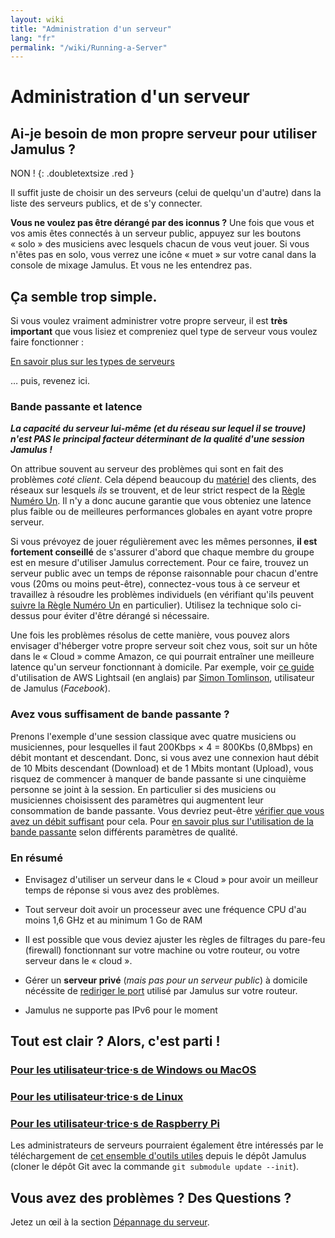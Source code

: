 ```yaml
---
layout: wiki
title: "Administration d'un serveur"
lang: "fr"
permalink: "/wiki/Running-a-Server"
---
```


# Administration d'un serveur

## Ai-je besoin de mon propre serveur pour utiliser Jamulus ?

NON !
{: .doubletextsize .red }


Il suffit juste de choisir un des serveurs (celui de quelqu'un d'autre) dans la liste des serveurs publics, et de s'y connecter.

**Vous ne voulez pas être dérangé par des iconnus ?** Une fois que vous et vos amis êtes connectés à un serveur public, appuyez sur les boutons « solo » des musiciens avec lesquels chacun de vous veut jouer. Si vous n'êtes pas en solo, vous verrez une icône « muet » sur votre canal dans la console de mixage Jamulus. Et vous ne les entendrez pas.

## Ça semble trop simple.

Si vous voulez vraiment administrer votre propre serveur, il est **très important** que vous lisiez et compreniez quel type de serveur vous voulez faire fonctionner :

<div class="fx-row fx-row-start-xs button-container">
  <a href="Choosing-a-Server-Type" class="button fx-col-100-xs" target="_blank" rel="noopener noreferrer">En savoir plus sur les types de serveurs</a>
</div>

… puis, revenez ici.

### Bande passante et latence

**_La capacité du serveur lui-même (et du réseau sur lequel il se trouve) n'est PAS le principal facteur déterminant de la qualité d'une session Jamulus !_**

On attribue souvent au serveur des problèmes qui sont en fait des problèmes _coté client_. Cela dépend beaucoup du [matériel](Hardware-Setup) des clients, des réseaux sur lesquels _ils_ se trouvent, et de leur strict respect de la [Règle Numéro Un](Getting-Started#vous-avez-des-problèmes--vous-narrivez-pas-à-être-en-rythme-). Il n'y a donc aucune garantie que vous obteniez une latence plus faible ou de meilleures performances globales en ayant votre propre serveur.

Si vous prévoyez de jouer régulièrement avec les mêmes personnes, **il est fortement conseillé** de s'assurer d'abord que chaque membre du groupe est en mesure d'utiliser Jamulus correctement. Pour ce faire, trouvez un serveur public avec un temps de réponse raisonnable pour chacun d'entre vous (20ms ou moins peut-être), connectez-vous tous à ce serveur et travaillez à résoudre les problèmes individuels (en vérifiant qu'ils peuvent [suivre la Règle Numéro Un](Getting-Started#vous-avez-des-problèmes--vous-narrivez-pas-à-être-en-rythme-) en particulier). Utilisez la technique solo ci-dessus pour éviter d'être dérangé si nécessaire.

Une fois les problèmes résolus de cette manière, vous pouvez alors envisager d'héberger votre propre serveur soit chez vous, soit sur un hôte dans le « Cloud » comme Amazon, ce qui pourrait entraîner une meilleure latence qu'un serveur fonctionnant à domicile. Par exemple, voir [ce guide](https://www.facebook.com/notes/jamulus-online-musicianssingers-jamming/howto-idiots-guide-to-installing-jamulus-server-on-amazon-aws-lightsail-ubuntu-i/507719749802976/) d'utilisation de AWS Lightsail (en anglais) par [Simon Tomlinson](https://www.facebook.com/simon.james.tomlinson?eid=ARBQoY3KcZAtS3pGdLJuqvQTeRSOo4gHdQZT7nNzOt1oPMGgZ4_3GERe-rOyH5PxsSHVYYXjWwcqd71a), utilisateur de Jamulus (_Facebook_).

### Avez vous suffisament de bande passante ?

Prenons l'exemple d'une session classique avec quatre musiciens ou musiciennes, pour lesquelles il faut 200Kbps × 4 = 800Kbs (0,8Mbps) en débit montant et descendant. Donc, si vous avez une connexion haut débit de 10 Mbits descendant (Download) et de 1 Mbits montant (Upload), vous risquez de commencer à manquer de bande passante si une cinquième personne se joint à la session. En particulier si des musiciens ou musiciennes choisissent des paramètres qui augmentent leur consommation de bande passante. Vous devriez peut-être [vérifier que vous avez un débit suffisant](https://fast.com) pour cela. Pour [en savoir plus sur l'utilisation de la bande passante](Network-Requirements) selon différents paramètres de qualité.

### En résumé

- Envisagez d'utiliser un serveur dans le « Cloud » pour avoir un meilleur temps de réponse si vous avez des problèmes.

- Tout serveur doit avoir un processeur avec une fréquence CPU d'au moins 1,6 GHz et au minimum 1 Go de RAM

- Il est possible que vous deviez ajuster les règles de filtrages du pare-feu (firewall) fonctionnant sur votre machine ou votre routeur, ou votre serveur dans le « cloud ».

- Gérer un **serveur privé** (_mais pas pour un serveur public_) à domicile nécéssite de [rediriger le port](Running-a-Private-Server) utilisé par Jamulus sur votre routeur.

- Jamulus ne supporte pas IPv6 pour le moment


## Tout est clair ? Alors, c'est parti !

### [Pour les utilisateur·trice·s de Windows ou MacOS](Server-Win-Mac)
### [Pour les utilisateur·trice·s de Linux](Server-Linux)
### [Pour les utilisateur·trice·s de Raspberry Pi](Server-Rpi)

Les administrateurs de serveurs pourraient également être intéressés par le téléchargement de [cet ensemble d'outils utiles](https://github.com/corrados/jamulus/tree/master/tools) depuis le dépôt Jamulus (cloner le dépôt Git avec la commande `git submodule update --init`).

## Vous avez des problèmes ? Des Questions ?

Jetez un œil à la section [Dépannage du serveur](Server-Troubleshooting).
